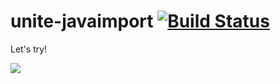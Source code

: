 unite-javaimport [![Build Status](https://travis-ci.org/kamichidu/unite-javaimport.svg?branch=master)](https://travis-ci.org/kamichidu/unite-javaimport)
====================================================================================================
Let's try!

![](https://kamichidu.github.com/unite-javaimport/javaimport-00.gif)
